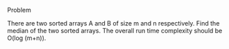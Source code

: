 Problem

There are two sorted arrays A and B of size m and n respectively. Find the median of the two sorted arrays. The overall run time complexity should be O(log (m+n)).
